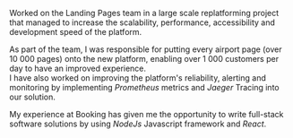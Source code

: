 Worked on the Landing Pages team in a large scale replatforming project that managed to increase the scalability, performance, accessibility and development speed of the platform.

As part of the team, I was responsible for putting every airport page (over 10 000 pages) onto the new platform, enabling over 1 000 customers per day to have an improved experience.  
I have also worked on improving the platform's reliability, alerting and monitoring by implementing *Prometheus* metrics and *Jaeger* Tracing into our solution.

My experience at Booking has given me the opportunity to write full-stack software solutions by using *NodeJs* Javascript framework and *React*.